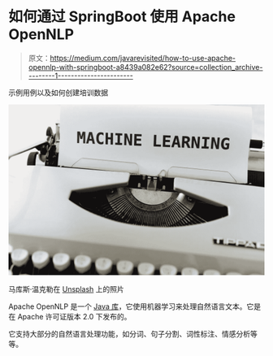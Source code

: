 # 如何通过 SpringBoot 使用 Apache OpenNLP

> 原文：<https://medium.com/javarevisited/how-to-use-apache-opennlp-with-springboot-a8439a082e62?source=collection_archive---------1----------------------->

示例用例以及如何创建培训数据

![](img/096eef9af9600e77f441aa78eef40ba6.png)

马库斯·温克勒在 [Unsplash](https://unsplash.com/s/photos/machine-learning?utm_source=unsplash&utm_medium=referral&utm_content=creditCopyText) 上的照片

Apache OpenNLP 是一个 [Java 库](/javarevisited/20-essential-java-libraries-and-apis-every-programmer-should-learn-5ccd41812fc7)，它使用机器学习来处理自然语言文本。它是在 Apache 许可证版本 2.0 下发布的。

它支持大部分的自然语言处理功能，如分词、句子分割、词性标注、情感分析等等。